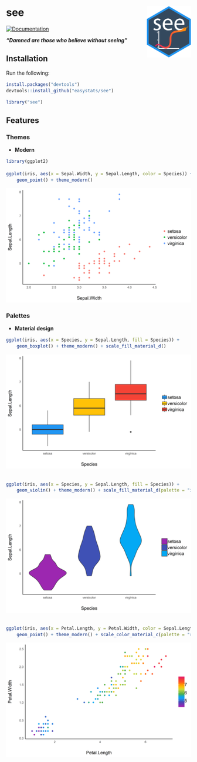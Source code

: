 
# see <img src='man/figures/logo.png' align="right" height="139" />

<!-- [![Build -->

<!-- Status](https://travis-ci.org/easystats/see.svg?branch=master)](https://travis-ci.org/easystats/see) -->

<!-- [![codecov](https://codecov.io/gh/easystats/see/branch/master/graph/badge.svg)](https://codecov.io/gh/easystats/see) -->

[![Documentation](https://img.shields.io/badge/documentation-see-orange.svg?colorB=E91E63)](https://easystats.github.io/see/)

***“Damned are those who believe without seeing”***

## Installation

Run the following:

``` r
install.packages("devtools")
devtools::install_github("easystats/see")
```

``` r
library("see")
```

## Features

### Themes

  - **Modern**

<!-- end list -->

``` r
library(ggplot2)

ggplot(iris, aes(x = Sepal.Width, y = Sepal.Length, color = Species)) + 
    geom_point() + theme_modern()
```

![](man/figures/unnamed-chunk-4-1.png)<!-- -->

### Palettes

  - **Material design**

<!-- end list -->

``` r
ggplot(iris, aes(x = Species, y = Sepal.Length, fill = Species)) + 
    geom_boxplot() + theme_modern() + scale_fill_material_d()
```

![](man/figures/unnamed-chunk-5-1.png)<!-- -->

``` r

ggplot(iris, aes(x = Species, y = Sepal.Length, fill = Species)) + 
    geom_violin() + theme_modern() + scale_fill_material_d(palette = "ice")
```

![](man/figures/unnamed-chunk-5-2.png)<!-- -->

``` r

ggplot(iris, aes(x = Petal.Length, y = Petal.Width, color = Sepal.Length)) + 
    geom_point() + theme_modern() + scale_color_material_c(palette = "rainbow")
```

![](man/figures/unnamed-chunk-5-3.png)<!-- -->
